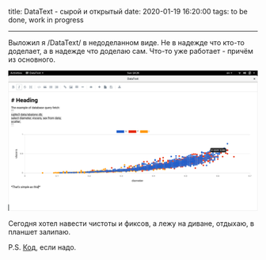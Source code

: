 title: DataText - сырой и открытый
date: 2020-01-19 16:20:00
tags: to be done, work in progress

---

Выложил я /DataText/ в недоделанном виде. Не в надежде что кто-то доделает, а в надежде что доделаю сам. Что-то уже работает - причём из основного.

![screen](https://raw.githubusercontent.com/timeseries-ru/datatext/master/screenshots/screenshot.png?raw=1)

Сегодня хотел навести чистоты и фиксов, а лежу на диване, отдыхаю, в планшет залипаю.

P.S. [Код](https://github.com/timeseries-ru/datatext/), если надо.